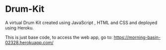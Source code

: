 # Drum-Kit
A virtual Drum Kit created using JavaScript , HTML and CSS and deployed using Heroku.

This is just base code, to access the web app, go to: https://morning-basin-02328.herokuapp.com/
